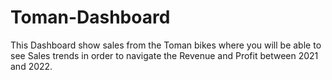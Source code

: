 # Toman-Dashboard
This Dashboard show sales from the Toman bikes where you will be able to see Sales trends in order to navigate the Revenue and Profit between 2021 and 2022.

